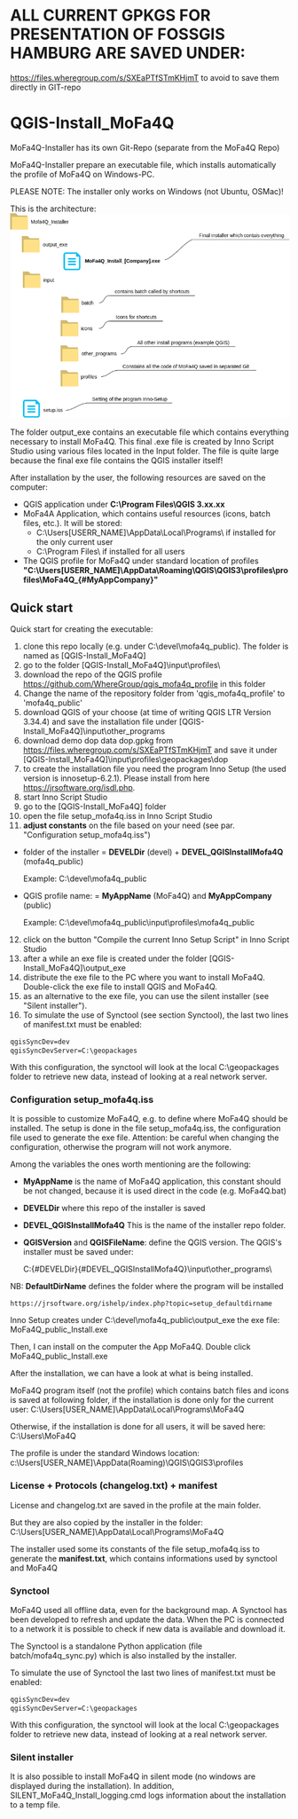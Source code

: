 # ALL CURRENT GPKGS FOR PRESENTATION OF FOSSGIS HAMBURG ARE SAVED UNDER:
https://files.wheregroup.com/s/SXEaPTfSTmKHjmT   to avoid to save them directly in GIT-repo

# QGIS-Install_MoFa4Q
MoFa4Q-Installer has its own Git-Repo (separate from the MoFa4Q Repo) 

MoFa4Q-Installer prepare an executable file, which installs automatically the profile of MoFa4Q on Windows-PC.

PLEASE NOTE: The installer only works on Windows (not Ubuntu, OSMac)!

This is the architecture:
![alt diagram](docs/diagram.png)

The folder output_exe contains an executable file which contains everything necessary to install MoFa4Q.
This final .exe file is created by Inno Script Studio using various files located in the Input folder. The file is quite large because the final exe file contains the QGIS installer itself!

After installation by the user, the following resources are saved on the computer:
- QGIS application under **C:\Program Files\QGIS 3.xx.xx**
- MoFa4A Application, which contains useful resources (icons, batch files, etc.).
It will be stored:
  - C:\Users\[USERR_NAME]\AppData\Local\Programs\ if installed for the only current user
  - C:\Program Files\ if installed for all users
- The QGIS profile for MoFa4Q under standard location of profiles **"C:\Users\[USERR_NAME]\AppData\Roaming\QGIS\QGIS3\profiles\profiles\MoFa4Q_{#MyAppCompany}"**


## Quick start
Quick start for creating the executable:
1. clone this repo locally (e.g. under C:\devel\mofa4q_public). 
The folder is named as [QGIS-Install_MoFa4Q]
2. go to the folder [QGIS-Install_MoFa4Q]\input\profiles\ 
3. download the repo of the QGIS profile https://github.com/WhereGroup/qgis_mofa4q_profile in this folder
4. Change the name of the repository folder from 'qgis_mofa4q_profile' to 'mofa4q_public'
5. download QGIS of your choose (at time of writing QGIS LTR Version 3.34.4) 
and save the installation file under [QGIS-Install_MoFa4Q]\input\other_programs 
6. download demo dop data dop.gpkg from https://files.wheregroup.com/s/SXEaPTfSTmKHjmT
and save it under [QGIS-Install_MoFa4Q]\input\profiles\geopackages\dop 
7. to create the installation file you need the program Inno Setup (the used version is innosetup-6.2.1).
Please install from here https://jrsoftware.org/isdl.php. 
8. start Inno Script Studio
9. go to the [QGIS-Install_MoFa4Q] folder 
10. open the file setup_mofa4q.iss in Inno Script Studio 
11. **adjust constants** on the file based on your need (see par. "Configuration setup_mofa4q.iss")

- folder of the installer = **DEVELDir** (devel) + **DEVEL_QGISInstallMofa4Q** (mofa4q_public)

  Example: C:\devel\mofa4q_public

- QGIS profile name: = **MyAppName** (MoFa4Q) and **MyAppCompany** (public) 

  Example: C:\devel\mofa4q_public\input\profiles\mofa4q_public

12. click on the button "Compile the current Inno Setup Script" in Inno Script Studio 
13. after a while an exe file is created under the folder [QGIS-Install_MoFa4Q]\output_exe 
14. distribute the exe file to the PC where you want to install MoFa4Q. Double-click the exe file to install QGIS and MoFa4Q.  
15. as an alternative to the exe file, you can use the silent installer (see "Silent installer").
16. To simulate the use of Synctool (see section Synctool), the last two lines of manifest.txt must be enabled:
```
qgisSyncDev=dev
qgisSyncDevServer=C:\geopackages
```
With this configuration, the synctool will look at the local C:\geopackages folder to retrieve new data, instead of looking at a real network server. 


### Configuration setup_mofa4q.iss
It is possible to customize MoFa4Q, e.g. to define where MoFa4Q should be installed. 
The setup is done in the file setup_mofa4q.iss, the configuration file used to generate the exe file. Attention: be careful when changing the configuration, otherwise the program will not work anymore.

Among the variables the ones worth mentioning are the following:
- **MyAppName** is the name of MoFa4Q application, this constant should be not changed, 
because it is used direct in the code (e.g. MoFa4Q.bat)

- **DEVELDir**  where this repo of the installer is saved

- **DEVEL_QGISInstallMofa4Q**  This is the name of the installer repo folder.

- **QGISVersion** and **QGISFileName**: define the QGIS version.  The QGIS's installer must be saved under: 

  C:\{#DEVELDir}\{#DEVEL_QGISInstallMofa4Q}\input\other_programs\


NB: **DefaultDirName** defines the folder where the program will be installed

    https://jrsoftware.org/ishelp/index.php?topic=setup_defaultdirname


Inno Setup creates under C:\devel\mofa4q_public\output_exe the exe file: 
MoFa4Q_public_Install.exe

Then, I can install on the computer the App MoFa4Q. Double click MoFa4Q_public_Install.exe

After the installation, we can have a look at what is being installed.

MoFa4Q program itself (not the profile) which contains batch files and icons is saved at following folder, if the installation is done only for the current user:
C:\Users\[USER_NAME]\AppData\Local\Programs\MoFa4Q

Otherwise, if the installation is done for all users, it will be saved here:
C:\Users\MoFa4Q

The profile is under the standard Windows location:
c:\Users\[USER_NAME]\AppData(Roaming)\QGIS\QGIS3\profiles

### License + Protocols (changelog.txt)  + manifest 
License and changelog.txt are saved in the profile at the main folder. 

But they are also copied by the installer in the folder: 
C:\Users\[USER_NAME]\AppData\Local\Programs\MoFa4Q

The installer used some its constants of the file setup_mofa4q.iss to generate the **manifest.txt**, which contains informations used by synctool and MoFa4Q

### Synctool
MoFa4Q used all offline data, even for the background map. A Synctool has been developed to refresh and update the data. When the PC is connected to a network it is possible to check if new data is available and download it. 


The Synctool is a standalone Python application (file batch/mofa4q_sync.py) which is also installed by the installer.

To simulate the use of Synctool the last two lines of manifest.txt must be enabled:
```
qgisSyncDev=dev
qgisSyncDevServer=C:\geopackages
```
With this configuration, the synctool will look at the local C:\geopackages folder to retrieve new data, instead of looking at a real network server.

### Silent installer
It is also possible to install MoFa4Q in silent mode (no windows are displayed during the installation).
In addition, SILENT_MoFa4Q_Install_logging.cmd logs information about the installation to a temp file.
